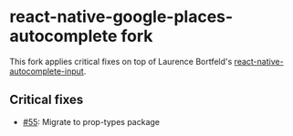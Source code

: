# react-native-google-places-autocomplete fork

This fork applies critical fixes on top of Laurence Bortfeld's [react-native-autocomplete-input](https://github.com/l-urence/react-native-autocomplete-input).

## Critical fixes

- [#55](https://github.com/l-urence/react-native-autocomplete-input/pull/55): Migrate to prop-types package

